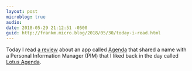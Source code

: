 ```yaml
---
layout: post
microblog: true
audio: 
date: 2018-05-29 21:12:51 -0500
guid: http://frankm.micro.blog/2018/05/30/today-i-read.html
---
```

Today I read [a review](https://www.macstories.net/reviews/agenda-for-ios-review/) about an app called [Agenda](https://agenda.com/) that shared a name with a Personal Information Manager (PIM) that I liked back in the day called [Lotus Agenda](https://en.m.wikipedia.org/wiki/Lotus_Agenda). 
